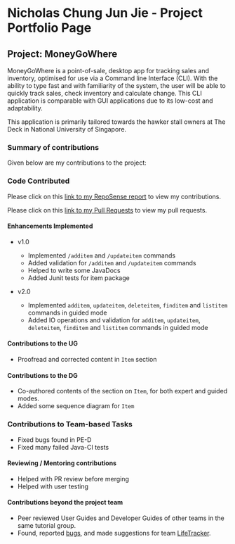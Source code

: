 # Nicholas Chung Jun Jie - Project Portfolio Page

## Project: MoneyGoWhere

MoneyGoWhere is a point-of-sale, desktop app for tracking sales and inventory, optimised for use via a Command line
Interface (CLI). With the ability to type fast and with familiarity of the system, the user will be able to quickly track
sales, check inventory and calculate change. This CLI application is comparable with GUI applications due to its
low-cost and adaptability.

This application is primarily tailored towards the hawker stall owners at The Deck in National University of Singapore.

### Summary of contributions
Given below are my contributions to the project:

### Code Contributed

Please click on this [link to my RepoSense report](https://nus-cs2113-ay2223s2.github.io/tp-dashboard/?search=T09&sort=groupTitle&sortWithin=title&timeframe=commit&mergegroup=&groupSelect=groupByRepos&breakdown=true&checkedFileTypes=docs~functional-code~test-code~other&since=2023-02-17&tabOpen=true&tabType=authorship&tabAuthor=NicholasChungJunJie&tabRepo=AY2223S2-CS2113T-T09-2%2Ftp%5Bmaster%5D&authorshipIsMergeGroup=false&authorshipFileTypes=docs~functional-code~test-code~other&authorshipIsBinaryFileTypeChecked=false&authorshipIsIgnoredFilesChecked=false) to view my contributions.

Please click on this [link to my Pull Requests](https://github.com/AY2223S2-CS2113T-T09-2/tp/pulls?q=is%3Apr+author%3ANicholasChungJunJie) to view my pull requests.

#### Enhancements Implemented
* v1.0
    * Implemented `/additem` and `/updateitem` commands
    * Added validation for `/additem` and `/updateitem` commands
    * Helped to write some JavaDocs
    * Added Junit tests for item package
  
* v2.0
    * Implemented `additem`, `updateitem`, `deleteitem`, `finditem` and `listitem` commands in guided mode
    * Added IO operations and validation for `additem`, `updateitem`, `deleteitem`, `finditem` and `listitem` commands in guided mode

#### Contributions to the UG
* Proofread and corrected content in `Item` section

#### Contributions to the DG
* Co-authored contents of the section on `Item`, for both expert and guided modes.
* Added some sequence diagram for `Item`

### Contributions to Team-based Tasks
* Fixed bugs found in PE-D
* Fixed many failed Java-CI tests

#### Reviewing / Mentoring contributions
* Helped with PR review before merging
* Helped with user testing

#### Contributions beyond the project team
* Peer reviewed User Guides and Developer Guides of other teams in the same tutorial group.
* Found, reported [bugs](https://github.com/NicholasChungJunJie/ped), and made suggestions for team [LifeTracker](https://github.com/AY2223S2-CS2113-W15-1/tp).